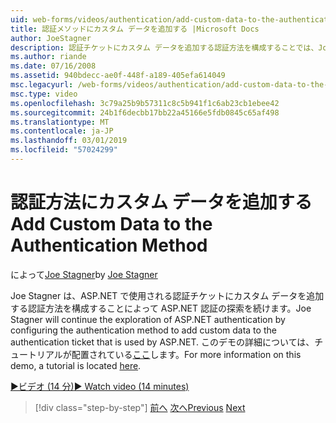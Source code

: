 ```yaml
---
uid: web-forms/videos/authentication/add-custom-data-to-the-authentication-method
title: 認証メソッドにカスタム データを追加する |Microsoft Docs
author: JoeStagner
description: 認証チケットにカスタム データを追加する認証方法を構成することでは、Joe Stagner は ASP.NET の認証の探索を続行します.
ms.author: riande
ms.date: 07/16/2008
ms.assetid: 940bdecc-ae0f-448f-a189-405efa614049
msc.legacyurl: /web-forms/videos/authentication/add-custom-data-to-the-authentication-method
msc.type: video
ms.openlocfilehash: 3c79a25b9b57311c8c5b941f1c6ab23cb1ebee42
ms.sourcegitcommit: 24b1f6decbb17bb22a45166e5fdb0845c65af498
ms.translationtype: MT
ms.contentlocale: ja-JP
ms.lasthandoff: 03/01/2019
ms.locfileid: "57024299"
---
```

<a name="add-custom-data-to-the-authentication-method"></a><span data-ttu-id="6a0b2-103">認証方法にカスタム データを追加する</span><span class="sxs-lookup"><span data-stu-id="6a0b2-103">Add Custom Data to the Authentication Method</span></span>
====================
<span data-ttu-id="6a0b2-104">によって[Joe Stagner](https://github.com/JoeStagner)</span><span class="sxs-lookup"><span data-stu-id="6a0b2-104">by [Joe Stagner](https://github.com/JoeStagner)</span></span>

<span data-ttu-id="6a0b2-105">Joe Stagner は、ASP.NET で使用される認証チケットにカスタム データを追加する認証方法を構成することによって ASP.NET 認証の探索を続けます。</span><span class="sxs-lookup"><span data-stu-id="6a0b2-105">Joe Stagner will continue the exploration of ASP.NET authentication by configuring the authentication method to add custom data to the authentication ticket that is used by ASP.NET.</span></span> <span data-ttu-id="6a0b2-106">このデモの詳細については、チュートリアルが配置されている[ここ](../../overview/older-versions-security/introduction/forms-authentication-configuration-and-advanced-topics-vb.md)します。</span><span class="sxs-lookup"><span data-stu-id="6a0b2-106">For more information on this demo, a tutorial is located [here](../../overview/older-versions-security/introduction/forms-authentication-configuration-and-advanced-topics-vb.md).</span></span>

[<span data-ttu-id="6a0b2-107">&#9654;ビデオ (14 分)</span><span class="sxs-lookup"><span data-stu-id="6a0b2-107">&#9654; Watch video (14 minutes)</span></span>](https://channel9.msdn.com/Blogs/ASP-NET-Site-Videos/add-custom-data-to-the-authentication-method)

> [!div class="step-by-step"]
> <span data-ttu-id="6a0b2-108">[前へ](forms-login-custom-key-configuration.md)
> [次へ](use-custom-principal-objects.md)</span><span class="sxs-lookup"><span data-stu-id="6a0b2-108">[Previous](forms-login-custom-key-configuration.md)
[Next](use-custom-principal-objects.md)</span></span>
